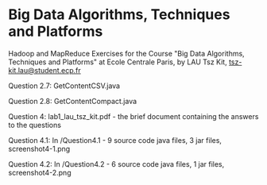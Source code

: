 # Big Data Algorithms, Techniques and Platforms
Hadoop and MapReduce Exercises for the Course "Big Data Algorithms, Techniques and Platforms" at Ecole Centrale Paris, by LAU Tsz Kit, tsz-kit.lau@student.ecp.fr

Question 2.7: GetContentCSV.java

Question 2.8: GetContentCompact.java

Question 4: lab1_lau_tsz_kit.pdf - the brief document containing the answers to the questions

Question 4.1: In /Question4.1 - 9 source code java files, 3 jar files, screenshot4-1.png

Question 4.2: In /Question4.2 - 6 source code java files, 1 jar files, screenshot4-2.png

